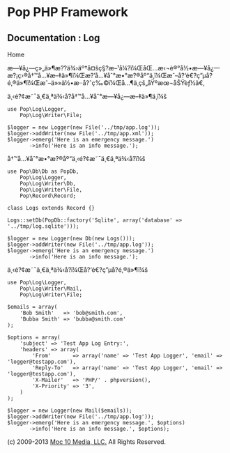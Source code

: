 Pop PHP Framework
=================

Documentation : Log
-------------------

Home

æ—¥å¿—ç»„ä»¶æ??ä¾›äº†å¤šç§?æ–¹å¼?ï¼ŒåŒ…æ‹¬è®°å½•æ—¥å¿—æ?¡ç›®å†™å…¥æ–‡ä»¶ï¼Œæ?’å…¥åˆ°æ•°æ?®åº“ä¸­ï¼Œæˆ–å?‘é€?ç”µå­?é‚®ä»¶ï¼Œæˆ–ä»»ä½•æ··å?ˆç‰©ï¼Œå…¶ä¸­çš„åŸºæœ¬åŠŸèƒ½ã€‚

ä¸‹é?¢æ˜¯ä¸€ä¸ªä¾‹å­?å†™å…¥åˆ°æ—¥å¿—æ–‡ä»¶ä¸­ï¼š

    use Pop\Log\Logger,
        Pop\Log\Writer\File;

    $logger = new Logger(new File('../tmp/app.log'));
    $logger->addWriter(new File('../tmp/app.xml'));
    $logger->emerg('Here is an emergency message.')
           ->info('Here is an info message.');

å†™å…¥åˆ°æ•°æ?®åº“ä¸‹é?¢æ˜¯ä¸€ä¸ªä¾‹å­?ï¼š

    use Pop\Db\Db as PopDb,
        Pop\Log\Logger,
        Pop\Log\Writer\Db,
        Pop\Log\Writer\File,
        Pop\Record\Record;

    class Logs extends Record {}

    Logs::setDb(PopDb::factory('Sqlite', array('database' => '../tmp/log.sqlite')));

    $logger = new Logger(new Db(new Logs()));
    $logger->addWriter(new File('../tmp/app.log'));
    $logger->emerg('Here is an emergency message.')
           ->info('Here is an info message.');

ä¸‹é?¢æ˜¯ä¸€ä¸ªä¾‹å­?ï¼Œå?‘é€?ç”µå­?é‚®ä»¶ï¼š

    use Pop\Log\Logger,
        Pop\Log\Writer\Mail,
        Pop\Log\Writer\File;

    $emails = array(
        'Bob Smith'   => 'bob@smith.com',
        'Bubba Smith' => 'bubba@smith.com'
    );

    $options = array(
        'subject' => 'Test App Log Entry:',
        'headers' => array(
            'From'       => array('name' => 'Test App Logger', 'email' => 'logger@testapp.com'),
            'Reply-To'   => array('name' => 'Test App Logger', 'email' => 'logger@testapp.com'),
            'X-Mailer'   => 'PHP/' . phpversion(),
            'X-Priority' => '3',
        )
    );

    $logger = new Logger(new Mail($emails));
    $logger->addWriter(new File('../tmp/app.log'));
    $logger->emerg('Here is an emergency message.', $options)
           ->info('Here is an info message.', $options);

\(c) 2009-2013 [Moc 10 Media, LLC.](http://www.moc10media.com) All
Rights Reserved.
